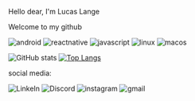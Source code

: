 Hello dear, I'm Lucas Lange 

Welcome to my github 



![android](https://img.shields.io/badge/Android-3DDC84?style=for-the-badge&logo=android&logoColor=white)
![reactnative](https://img.shields.io/badge/React_Native-20232A?style=for-the-badge&logo=react&logoColor=61DAFB)
![javascript](https://img.shields.io/badge/JavaScript-F7DF1E?style=for-the-badge&logo=javascript&logoColor=black)
![linux](https://img.shields.io/badge/Linux-FCC624?style=for-the-badge&logo=linux&logoColor=black)
![macos](https://img.shields.io/badge/mac%20os-000000?style=for-the-badge&logo=apple&logoColor=white)

![GitHub stats](https://github-readme-stats.vercel.app/api?username=lucasmullerlange&show_icons=true&theme=radical) 
[![Top Langs](https://github-readme-stats.vercel.app/api/top-langs/?username=lucasmullerlange&layout=compact&theme=radical)](https://github.com/anuraghazra/github-readme-stats)


social media:

![LinkeIn](https://img.shields.io/badge/LinkedIn-0077B5?style=for-the-badge&logo=linkedin&logoColor=white (https://www.linkedin.com/in/lucas-lange-28a38a123/ ))
![Discord](https://img.shields.io/badge/Discord-7289DA?style=for-the-badge&logo=discord&logoColor=white)
![instagram](https://img.shields.io/badge/Instagram-E4405F?style=for-the-badge&logo=instagram&logoColor=white) 
![gmail](https://img.shields.io/badge/Gmail-D14836?style=for-the-badge&logo=gmail&logoColor=white)

